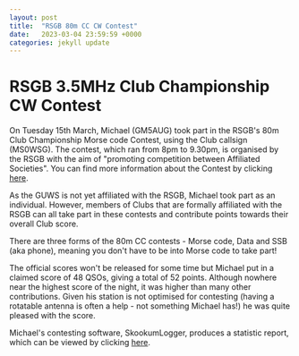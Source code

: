 ```yaml
---
layout: post
title:  "RSGB 80m CC CW Contest"
date:   2023-03-04 23:59:59 +0000
categories: jekyll update
---
```

# RSGB 3.5MHz Club Championship CW Contest

On Tuesday 15th March, Michael (GM5AUG) took part in the RSGB's 80m Club Championship Morse code Contest, using the Club callsign (MS0WSG). The contest, which ran from 8pm to 9.30pm, is organised by the RSGB with the aim of "promoting competition between Affiliated Societies". You can find more information about the Contest by clicking [here](https://www.rsgbcc.org/hf/rules/2023/r80mcc.shtml).

As the GUWS is not yet affiliated with the RSGB, Michael took part as an individual. However, members of Clubs that are formally affiliated with the RSGB can all take part in these contests and contribute points towards their overall Club score. 

There are three forms of the 80m CC contests - Morse code, Data and SSB (aka phone), meaning you don't have to be into Morse code to take part!

The official scores won't be released for some time but Michael put in a claimed score of 48 QSOs, giving a total of 52 points. Although nowhere near the highest score of the night, it was higher than many other contributions. Given his station is not optimised for contesting (having a rotatable antenna is often a help - not something Michael has!) he was quite pleased with the score.

Michael's contesting software, SkookumLogger, produces a statistic report, which can be viewed by clicking [here](/_files/SkookumLoggerStatisticReport.pdf).
